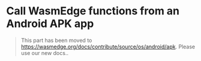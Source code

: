 # Call WasmEdge functions from an Android APK app

> This part has been moved to  <https://wasmedge.org/docs/contribute/source/os/android/apk>. Please use our new docs..

